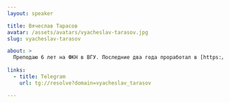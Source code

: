 ```yaml
---
layout: speaker

title: Вячеслав Тарасов
avatar: /assets/avatars/vyacheslav-tarasov.jpg
slug: vyacheslav-tarasov

about: >
  Преподаю 6 лет на ФКН в ВГУ. Последние два года проработал в [https://prisma-ai.com/](https://prisma-ai.com/).
  
links:
  - title: Telegram
    url: tg://resolve?domain=vyacheslav_tarasov

---
```

